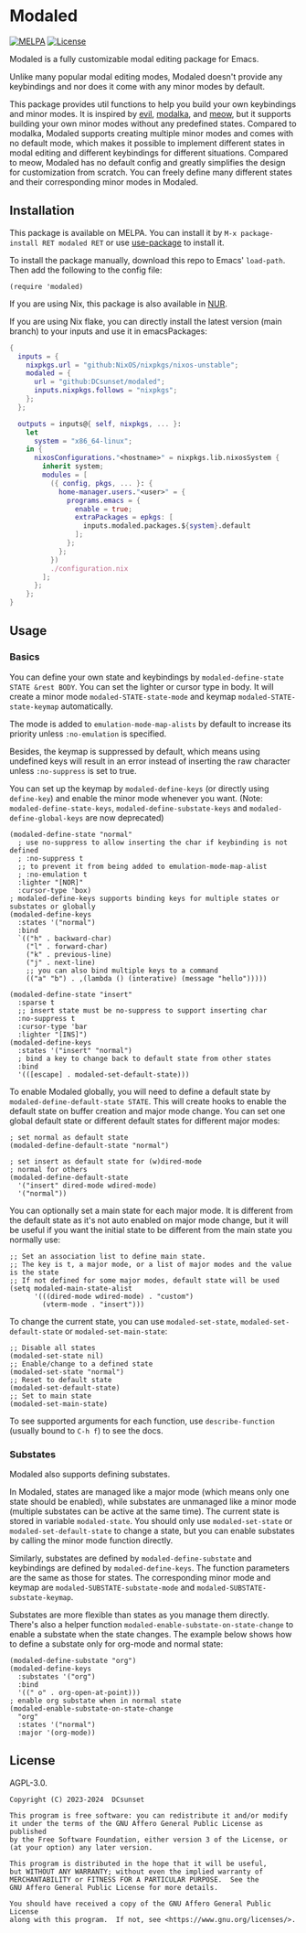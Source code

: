 # Modaled

[![MELPA](https://melpa.org/packages/modaled-badge.svg)](https://melpa.org/#/modaled)
[![License](https://badgen.net/github/license/dcsunset/modaled)](https://github.com/DCsunset/modaled)

Modaled is a fully customizable modal editing package for Emacs.

Unlike many popular modal editing modes,
Modaled doesn't provide any keybindings
and nor does it come with any minor modes by default.

This package provides util functions to help you build your own keybindings and minor modes.
It is inspired by [evil](https://github.com/emacs-evil/evil), [modalka](https://github.com/mrkkrp/modalka), and [meow](https://github.com/meow-edit/meow),
but it supports building your own minor modes without any predefined states.
Compared to modalka, Modaled supports creating multiple minor modes and comes with no default mode,
which makes it possible to implement different states in modal editing and different keybindings for different situations.
Compared to meow, Modaled has no default config and greatly simplifies the design for customization from scratch.
You can freely define many different states and their corresponding minor modes in Modaled.

## Installation

This package is available on MELPA.
You can install it by `M-x package-install RET modaled RET` or use [use-package](https://github.com/jwiegley/use-package) to install it.

To install the package manually, download this repo to Emacs' `load-path`.
Then add the following to the config file:

```emacs-lisp
(require 'modaled)
```

If you are using Nix, this package is also available in [NUR](https://nur.nix-community.org/repos/dcsunset/).

If you are using Nix flake,
you can directly install the latest version (main branch) to your inputs and use it in emacsPackages:
```nix
{
  inputs = {
    nixpkgs.url = "github:NixOS/nixpkgs/nixos-unstable";
    modaled = {
      url = "github:DCsunset/modaled";
      inputs.nixpkgs.follows = "nixpkgs";
    };
  };

  outputs = inputs@{ self, nixpkgs, ... }:
    let
      system = "x86_64-linux";
    in {
      nixosConfigurations."<hostname>" = nixpkgs.lib.nixosSystem {
        inherit system;
        modules = [
          ({ config, pkgs, ... }: {
            home-manager.users."<user>" = {
              programs.emacs = {
                enable = true;
                extraPackages = epkgs: [
                  inputs.modaled.packages.${system}.default
                ];
              };
            };
          })
          ./configuration.nix
        ];
      };
    };
}
```


## Usage

### Basics

You can define your own state and keybindings by `modaled-define-state STATE &rest BODY`.
You can set the lighter or cursor type in body.
It will create a minor mode `modaled-STATE-state-mode` and keymap `modaled-STATE-state-keymap` automatically.

The mode is added to `emulation-mode-map-alists` by default to increase its priority unless `:no-emulation` is specified.

Besides, the keymap is suppressed by default, which means using undefined keys will result in an error instead of inserting the raw character
unless `:no-suppress` is set to true.

You can set up the keymap by `modaled-define-keys` (or directly using `define-key`) and enable the minor mode whenever you want.
(Note: `modaled-define-state-keys`, `modaled-define-substate-keys` and `modaled-define-global-keys` are now deprecated)

```emacs-lisp
(modaled-define-state "normal"
  ; use no-suppress to allow inserting the char if keybinding is not defined
  ; :no-suppress t
  ;; to prevent it from being added to emulation-mode-map-alist
  ; :no-emulation t
  :lighter "[NOR]"
  :cursor-type 'box)
; modaled-define-keys supports binding keys for multiple states or substates or globally
(modaled-define-keys
  :states '("normal")
  :bind
  `(("h" . backward-char)
    ("l" . forward-char)
    ("k" . previous-line)
    ("j" . next-line)
    ;; you can also bind multiple keys to a command
    (("a" "b") . ,(lambda () (interative) (message "hello")))))

(modaled-define-state "insert"
  :sparse t
  ;; insert state must be no-suppress to support inserting char
  :no-suppress t
  :cursor-type 'bar
  :lighter "[INS]")
(modaled-define-keys
  :states '("insert" "normal")
  ; bind a key to change back to default state from other states
  :bind
  '(([escape] . modaled-set-default-state)))
```

To enable Modaled globally, you will need to define a default state by `modaled-define-default-state STATE`.
This will create hooks to enable the default state on buffer creation and major mode change.
You can set one global default state or different default states for different major modes:
```emacs-lisp
; set normal as default state
(modaled-define-default-state "normal")

; set insert as default state for (w)dired-mode
; normal for others
(modaled-define-default-state
  '("insert" dired-mode wdired-mode)
  '("normal"))
```

You can optionally set a main state for each major mode.
It is different from the default state as it's not auto enabled on major mode change,
but it will be useful if you want the initial state to be different from the main state you normally use:
```emacs-lisp
;; Set an association list to define main state.
;; The key is t, a major mode, or a list of major modes and the value is the state
;; If not defined for some major modes, default state will be used
(setq modaled-main-state-alist
      '(((dired-mode wdired-mode) . "custom")
        (vterm-mode . "insert")))
```

To change the current state, you can use `modaled-set-state`, `modaled-set-default-state` or `modaled-set-main-state`:
```emacs-lisp
;; Disable all states
(modaled-set-state nil)
;; Enable/change to a defined state
(modaled-set-state "normal")
;; Reset to default state
(modaled-set-default-state)
;; Set to main state
(modaled-set-main-state)
```


To see supported arguments for each function, use `describe-function` (usually bound to `C-h f`) to see the docs.


### Substates

Modaled also supports defining substates.

In Modaled, states are managed like a major mode (which means only one state should be enabled),
while substates are unmanaged like a minor mode (multiple substates can be active at the same time).
The current state is stored in variable `modaled-state`.
You should only use `modaled-set-state` or `modaled-set-default-state` to change a state,
but you can enable substates by calling the minor mode function directly.

Similarly, substates are defined by `modaled-define-substate` and keybindings are defined by `modaled-define-keys`.
The function parameters are the same as those for states.
The corresponding minor mode and keymap are `modaled-SUBSTATE-substate-mode` and `modaled-SUBSTATE-substate-keymap`.

Substates are more flexible than states as you manage them directly.
There's also a helper function `modaled-enable-substate-on-state-change` to enable a substate when the state changes.
The example below shows how to define a substate only for org-mode and normal state:

```emacs-lisp
(modaled-define-substate "org")
(modaled-define-keys
  :substates '("org")
  :bind
  '((" o" . org-open-at-point)))
; enable org substate when in normal state
(modaled-enable-substate-on-state-change
  "org"
  :states '("normal")
  :major '(org-mode))
```


## License

AGPL-3.0.

    Copyright (C) 2023-2024  DCsunset

    This program is free software: you can redistribute it and/or modify
    it under the terms of the GNU Affero General Public License as published
    by the Free Software Foundation, either version 3 of the License, or
    (at your option) any later version.

    This program is distributed in the hope that it will be useful,
    but WITHOUT ANY WARRANTY; without even the implied warranty of
    MERCHANTABILITY or FITNESS FOR A PARTICULAR PURPOSE.  See the
    GNU Affero General Public License for more details.

    You should have received a copy of the GNU Affero General Public License
    along with this program.  If not, see <https://www.gnu.org/licenses/>.
